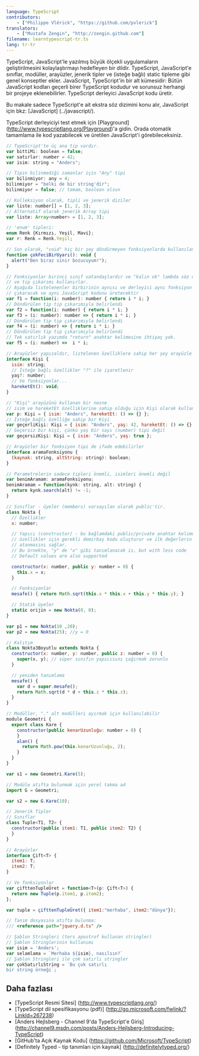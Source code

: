 ```yaml
---
language: TypeScript
contributors:
    - ["Philippe Vlérick", "https://github.com/pvlerick"]
translators:
    - ["Mustafa Zengin", "http://zengin.github.com"]
filename: learntypescript-tr.ts
lang: tr-tr
---
```


TypeScript, JavaScript'le yazılmış büyük ölçekli uygulamaların geliştirilmesini kolaylaştırmayı hedefleyen bir dildir.
TypeScript, JavaScript'e sınıflar, modüller, arayüzler, jenerik tipler ve (isteğe bağlı) static tipleme gibi genel konseptler ekler.
JavaScript, TypeScript'in bir alt kümesidir: Bütün JavaScript kodları geçerli birer TypeScript kodudur ve sorunsuz herhangi bir projeye eklenebilirler. TypeScript derleyici JavaScript kodu üretir.

Bu makale sadece TypeScript'e ait ekstra söz dizimini konu alır, JavaScript için bkz: [JavaScript] (../javascript/).

TypeScript derleyiciyi test etmek için [Playground] (http://www.typescriptlang.org/Playground)'a gidin. Orada otomatik tamamlama ile kod yazabilecek ve üretilen JavaScript'i görebileceksiniz.

```js
// TypeScript'te üç ana tip vardır.
var bittiMi: boolean = false;
var satırlar: number = 42;
var isim: string = "Anders";

// Tipin bilinmediği zamanlar için "Any" tipi
var bilinmiyor: any = 4;
bilinmiyor = "belki de bir string'dir";
bilinmiyor = false; // tamam, boolean olsun

// Kolleksiyon olarak, tipli ve jenerik diziler
var liste: number[] = [1, 2, 3];
// Alternatif olarak jenerik Array tipi
var liste: Array<number> = [1, 2, 3];

// 'enum' tipleri:
enum Renk {Kırmızı, Yeşil, Mavi};
var r: Renk = Renk.Yeşil;

// Son olarak, "void" hiç bir şey döndürmeyen fonksiyonlarda kullanılan tiptir.
function çokFeciBirUyarı(): void {
  alert("Ben biraz sinir bozucuyum!");
}

// Fonksiyonlar birinci sınıf vatandaşlardır ve "kalın ok" lambda söz dizimi "=>"
// ve tip çıkarımı kullanırlar.
// Aşağıda listelenenler birbirinin aynısı ve derleyici aynı fonksiyon yapısını
// çıkaracak ve aynı JavaScript kodunu üretecektir
var f1 = function(i: number): number { return i * i; }
// Döndürülen tip tip çıkarımıyla belirlendi
var f2 = function(i: number) { return i * i; }
var f3 = (i: number): number => { return i * i; }
// Döndürülen tip tip çıkarımıyla belirlendi
var f4 = (i: number) => { return i * i; }
// Döndürülen tip tip çıkarımıyla belirlendi
// Tek satırlık yazımda "return" anahtar kelimesine ihtiyaç yok.
var f5 = (i: number) =>  i * i;

// Arayüzler yapısaldır, listelenen özelliklere sahip her şey arayüzle uyumludur.
interface Kişi {
  isim: string;
  // İsteğe bağlı özellikler "?" ile işaretlenir
  yaş?: number;
  // Ve fonksiyonlar...
  hareketEt(): void;
}

// "Kişi" arayüzünü kullanan bir nesne
// isim ve hareketEt özelliklerine sahip olduğu için Kişi olarak kullanılabilir.
var p: Kişi = { isim: "Anders", hareketEt: () => {} };
// İsteğe bağlı özelliğe sahip bir Kişi
var geçerliKişi: Kişi = { isim: "Anders", yaş: 42, hareketEt: () => {} };
// Geçersiz bir kişi, çünkü yaş bir sayı (number) tipi değil
var geçersizKişi: Kişi = { isim: "Anders", yaş: true };

// Arayüzler bir fonksiyon tipi de ifade edebilirler
interface aramaFonksiyonu {
  (kaynak: string, altString: string): boolean;
}

// Parametrelerin sadece tipleri önemli, isimleri önemli değil
var benimAramam: aramaFonksiyonu;
benimAramam = function(kynk: string, alt: string) {
  return kynk.search(alt) != -1;
}

// Sınıflar - üyeler (members) varsayılan olarak public'tir.
class Nokta {
  // Özellikler
  x: number;

  // Yapıcı (constructor) - bu bağlamdaki public/private anahtar kelimeleri
  // özellikler için gerekli demirbaş kodu oluşturur ve ilk değerlerin
  // atanmasını sağlar.
  // Bu örnekte, "y" de "x" gibi tanımlanacak is, but with less code
  // Default values are also supported

  constructor(x: number, public y: number = 0) {
    this.x = x;
  }

  // Fonksiyonlar
  mesafe() { return Math.sqrt(this.x * this.x + this.y * this.y); }

  // Statik üyeler
  static orijin = new Nokta(0, 0);
}

var p1 = new Nokta(10 ,20);
var p2 = new Nokta(25); //y = 0

// Kalıtım
class Nokta3Boyutlu extends Nokta {
  constructor(x: number, y: number, public z: number = 0) {
    super(x, y); // süper sınıfın yapıcısını çağırmak zorunlu
  }

  // yeniden tanımlama
  mesafe() {
    var d = super.mesafe();
    return Math.sqrt(d * d + this.z * this.z);
  }
}

// Modüller, "." alt modülleri ayırmak için kullanılabilir
module Geometri {
  export class Kare {
    constructor(public kenarUzunluğu: number = 0) {
    }
    alan() {
      return Math.pow(this.kenarUzunluğu, 2);
    }
  }
}

var s1 = new Geometri.Kare(5);

// Modüle atıfta bulunmak için yerel takma ad
import G = Geometri;

var s2 = new G.Kare(10);

// Jenerik Tipler
// Sınıflar
class Tuple<T1, T2> {
  constructor(public item1: T1, public item2: T2) {
  }
}

// Arayüzler
interface Çift<T> {
  item1: T;
  item2: T;
}

// Ve fonksiyonlar
var çifttenTupleÜret = function<T>(p: Çift<T>) {
  return new Tuple(p.item1, p.item2);
};

var tuple = çifttenTupleÜret({ item1:"merhaba", item2:"dünya"});

// Tanım dosyasına atıfta bulunma:
/// <reference path="jquery.d.ts" />

// Şablon Stringleri (ters apostrof kullanan stringler)
// Şablon Stringlerinin kullanımı
var isim = 'Anders';
var selamlama = `Merhaba ${isim}, nasılsın?`
// Şablon Stringleri ile çok satırlı stringler
var çokSatırlıString = `Bu çok satırlı
bir string örneği`;

```

## Daha fazlası
 * [TypeScript Resmi Sitesi] (http://www.typescriptlang.org/)
 * [TypeScript dil spesifikasyonu (pdf)] (http://go.microsoft.com/fwlink/?LinkId=267238)
 * [Anders Hejlsberg - Channel 9'da TypeScript'e Giriş] (http://channel9.msdn.com/posts/Anders-Hejlsberg-Introducing-TypeScript)
 * [GitHub'ta Açık Kaynak Kodu] (https://github.com/Microsoft/TypeScript)
 * [Definitely Typed - tip tanımları için kaynak] (http://definitelytyped.org/)
